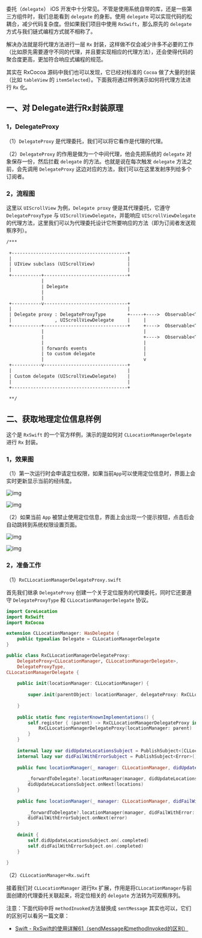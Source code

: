 委托（`delegate`） iOS 开发中十分常见。不管是使用系统自带的库，还是一些第三方组件时，我们总能看到 `delegate` 的身影。使用 `delegate` 可以实现代码的松耦合，减少代码复杂度。但如果我们项目中使用 `RxSwift`，那么原先的 `delegate` 方式与我们链式编程方式就不相称了。

  解决办法就是将代理方法进行一层 `Rx` 封装，这样做不仅会减少许多不必要的工作（比如原先需要遵守不同的代理，并且要实现相应的代理方法），还会使得代码的聚合度更高，更加符合响应式编程的规范。

  其实在 RxCocoa 源码中我们也可以发现，它已经对标准的 `Cocoa` 做了大量的封装（比如 `tableView` 的 `itemSelected`）。下面我将通过样例演示如何将代理方法进行 `Rx` 化。

## 一、对 Delegate进行Rx封装原理

### 1，DelegateProxy

（1）`DelegateProxy` 是代理委托，我们可以将它看作是代理的代理。

（2）`DelegateProxy` 的作用是做为一个中间代理，他会先把系统的 `delegate` 对象保存一份，然后拦截 `delegate` 的方法。也就是说在每次触发 `delegate` 方法之前，会先调用 `DelegateProxy` 这边对应的方法，我们可以在这里发射序列给多个订阅者。

### 2，流程图

这里以 `UIScrollView` 为例，`Delegate proxy` 便是其代理委托，它遵守 `DelegateProxyType` 与 `UIScrollViewDelegate`，并能响应 `UIScrollViewDelegate` 的代理方法，这里我们可以为代理委托设计它所要响应的方法（即为订阅者发送观察序列）。

```xml
/***
  
 +-------------------------------------------+
 |                                           |
 | UIView subclass (UIScrollView)            |
 |                                           |
 +-----------+-------------------------------+
             |
             | Delegate
             |
             |
 +-----------v-------------------------------+
 |                                           |
 | Delegate proxy : DelegateProxyType        +-----+---->  Observable<T1>
 |                , UIScrollViewDelegate     |     |
 +-----------+-------------------------------+     +---->  Observable<T2>
             |                                     |
             |                                     +---->  Observable<T3>
             |                                     |
             | forwards events                     |
             | to custom delegate                  |
             |                                     v
 +-----------v-------------------------------+
 |                                           |
 | Custom delegate (UIScrollViewDelegate)    |
 |                                           |
 +-------------------------------------------+
 
 **/
```

## 二、获取地理定位信息样例

这个是 `RxSwift` 的一个官方样例，演示的是如何对 `CLLocationManagerDelegate` 进行 `Rx` 封装。

### 1，效果图

（1）第一次运行时会申请定位权限，如果当前`App`可以使用定位信息时，界面上会实时更新显示当前的经纬度。

![img](https://upload-images.jianshu.io/upload_images/3788243-45d29c514bb1f019.png?imageMogr2/auto-orient/strip|imageView2/2/w/320)



![img](https://upload-images.jianshu.io/upload_images/3788243-e6abf7ad590b2f3a.png?imageMogr2/auto-orient/strip|imageView2/2/w/320)

（2）如果当前 `App` 被禁止使用定位信息，界面上会出现一个提示按钮，点击后会自动跳转到系统权限设置页面。

![img](https://upload-images.jianshu.io/upload_images/3788243-e16cbfc420d25f6f.png?imageMogr2/auto-orient/strip|imageView2/2/w/320)



![img](https://upload-images.jianshu.io/upload_images/3788243-4967a6deabfdb0a4.png?imageMogr2/auto-orient/strip|imageView2/2/w/320)

### 2，准备工作

（1）`RxCLLocationManagerDelegateProxy.swift`

首先我们继承 `DelegateProxy` 创建一个关于定位服务的代理委托，同时它还要遵守 `DelegateProxyType` 和 `CLLocationManagerDelegate` 协议。

```swift
import CoreLocation
import RxSwift
import RxCocoa

extension CLLocationManager: HasDelegate {
    public typealias Delegate = CLLocationManagerDelegate
}

public class RxCLLocationManagerDelegateProxy:
    DelegateProxy<CLLocationManager, CLLocationManagerDelegate>,
    DelegateProxyType,
CLLocationManagerDelegate {
    
    public init(locationManager: CLLocationManager) {
        
        super.init(parentObject: locationManager, delegateProxy: RxCLLocationManagerDelegateProxy.self)
        
    }
    
    public static func registerKnownImplementations() {
        self.register { (parent) -> RxCLLocationManagerDelegateProxy in
            RxCLLocationManagerDelegateProxy(locationManager: parent)
        }
    }
    
    internal lazy var didUpdateLocationsSubject = PublishSubject<[CLLocation]>()
    internal lazy var didFailWithErrorSubject = PublishSubject<Error>()
    
    public func locationManager(_ manager: CLLocationManager, didUpdateLocations locations: [CLLocation]) {
        
        _forwardToDelegate?.locationManager(manager, didUpdateLocations: locations)
        didUpdateLocationsSubject.onNext(locations)
    }
    
    public func locationManager(_ manager: CLLocationManager, didFailWithError error: Error) {
        
        _forwardToDelegate?.locationManager(manager, didFailWithError: error)
        didFailWithErrorSubject.onNext(error)
    }
    
    deinit {
        self.didUpdateLocationsSubject.on(.completed)
        self.didFailWithErrorSubject.on(.completed)
    }
    
}
```



（2）`CLLocationManager+Rx.swift`

接着我们对 `CLLocationManager` 进行`Rx` 扩展，作用是将`CLLocationManager`与前面创建的代理委托关联起来，将定位相关的 `delegate` 方法转为可观察序列。

注意：下面代码中将 `methodInvoked`方法替换成 `sentMessage` 其实也可以，它们的区别可以看另一篇文章：

- [Swift - RxSwift的使用详解61（sendMessage和methodInvoked的区别）](https://www.jianshu.com/p/0d2875c30083)

```

```

